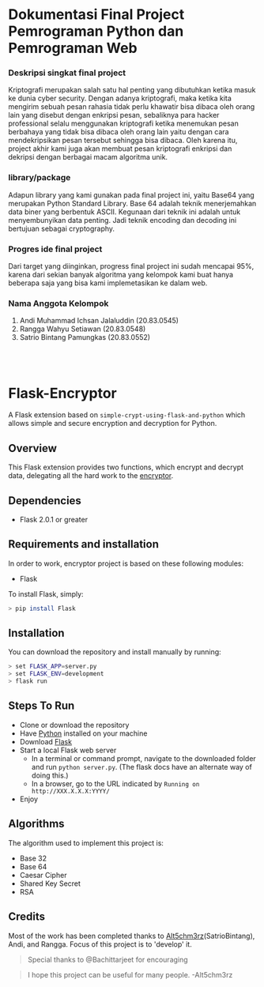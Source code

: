 
# Dokumentasi Final Project Pemrograman Python dan Pemrograman Web

### Deskripsi singkat final project
Kriptografi merupakan salah satu hal penting yang dibutuhkan ketika masuk ke dunia
cyber security. Dengan adanya kriptografi, maka ketika kita mengirim sebuah pesan rahasia
tidak perlu khawatir bisa dibaca oleh orang lain yang disebut dengan enkripsi pesan,
sebaliknya para hacker professional selalu menggunakan kriptografi ketika menemukan
pesan berbahaya yang tidak bisa dibaca oleh orang lain yaitu dengan cara mendekripsikan
pesan tersebut sehingga bisa dibaca. Oleh karena itu, project akhir kami juga akan membuat
pesan kriptografi enkripsi dan dekripsi dengan berbagai macam algoritma unik.

### library/package  
Adapun library yang kami gunakan pada final project ini, yaitu Base64 yang merupakan Python Standard Library. 
Base 64 adalah teknik menerjemahkan data biner yang berbentuk ASCII. Kegunaan dari teknik ini adalah
untuk menyembunyikan data penting. Jadi teknik encoding dan decoding ini bertujuan
sebagai cryptography.

### Progres ide final project
Dari target yang diinginkan, progress final project ini sudah mencapai 95%, karena dari
sekian banyak algoritma yang kelompok kami buat hanya beberapa saja yang bisa kami
implemetasikan ke dalam web.

### Nama Anggota Kelompok
1. Andi Muhammad Ichsan Jalaluddin (20.83.0545)
2. Rangga Wahyu Setiawan (20.83.0548)
3. Satrio Bintang Pamungkas (20.83.0552)

<br/>
<br/>

# Flask-Encryptor

A Flask extension based on `simple-crypt-using-flask-and-python` which allows simple and secure encryption and decryption for Python.

## Overview

This Flask extension provides two functions, which encrypt and decrypt data, delegating all the hard work to the [encryptor](https://github.com/satriobintang/encryptor.github.io).

## Dependencies

 - Flask 2.0.1 or greater

## Requirements and installation

In order to work, encryptor project is based on these following modules:

- Flask

To install Flask, simply:

```bash
> pip install Flask
```

## Installation
You can download the repository and install manually by running:

```bash
> set FLASK_APP=server.py
> set FLASK_ENV=development
> flask run
```

## Steps To Run 

- Clone or download the repository
- Have [Python](https://www.python.org/downloads/) installed on your machine
- Download [Flask](http://flask.pocoo.org/)
- Start a local Flask web server
  - In a terminal or command prompt, navigate to the downloaded folder and run `python server.py`. (The flask docs have an alternate way of doing this.) 
  - In a browser, go to the URL indicated by `Running on http://XXX.X.X.X:YYYY/` 
- Enjoy

## Algorithms

The algorithm used to implement this project is:

- Base 32
- Base 64
- Caesar Cipher
- Shared Key Secret
- RSA

## Credits

Most of the work has been completed thanks to [Alt5chm3rz](https://github.com/satriobintang)(SatrioBintang), Andi, and Rangga. Focus of this project is to 'develop' it.

>Special thanks to @Bachittarjeet for encouraging

>I hope this project can be useful for many people. -Alt5chm3rz
